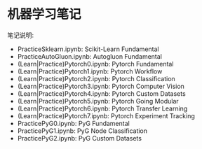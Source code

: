 # 机器学习笔记

笔记说明:  
- PracticeSklearn.ipynb: Scikit-Learn Fundamental
- PracticeAutoGluon.ipynb: Autogluon Fundamental
- (Learn|Practice)Pytorch0.ipynb: Pytorch Fundamental
- (Learn|Practice)Pytorch1.ipynb: Pytorch Workflow
- (Learn|Practice)Pytorch2.ipynb: Pytorch Classification
- (Learn|Practice)Pytorch3.ipynb: Pytorch Computer Vision
- (Learn|Practice)Pytorch4.ipynb: Pytorch Custom Datasets
- (Learn|Practice)Pytorch5.ipynb: Pytorch Going Modular
- (Learn|Practice)Pytorch6.ipynb: Pytorch Transfer Learning
- (Learn|Practice)Pytorch7.ipynb: Pytorch Experiment Tracking
- PracticePyG0.ipynb: PyG Fundamental
- PracticePyG1.ipynb: PyG Node Classification
- PracticePyG2.ipynb: PyG Custom Datasets
